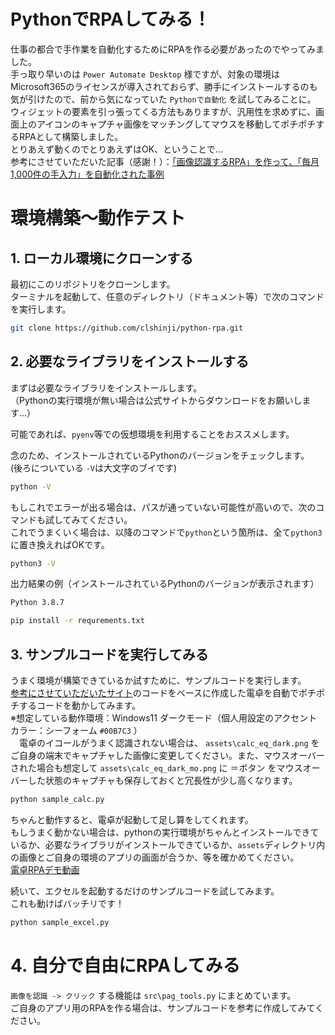 # PythonでRPAしてみる！
仕事の都合で手作業を自動化するためにRPAを作る必要があったのでやってみました。<br />手っ取り早いのは `Power Automate Desktop` 様ですが、対象の環境はMicrosoft365のライセンスが導入されておらず、勝手にインストールするのも気が引けたので、前から気になっていた `Pythonで自動化` を試してみることに。<br />ウィジェットの要素を引っ張ってくる方法もありますが、汎用性を求めずに、画面上のアイコンのキャプチャ画像をマッチングしてマウスを移動してポチポチするRPAとして構築しました。<br />とりあえず動くのでとりあえずはOK、ということで…<br />参考にさせていただいた記事（感謝！）：[「画像認識するRPA」を作って、「毎月1,000件の手入力」を自動化された事例](https://forum.pc5bai.com/article/rpa-by-python/)

# 環境構築～動作テスト
## 1. ローカル環境にクローンする
最初にこのリポジトリをクローンします。<br />ターミナルを起動して、任意のディレクトリ（ドキュメント等）で次のコマンドを実行します。
``` bash
git clone https://github.com/clshinji/python-rpa.git
```

## 2. 必要なライブラリをインストールする
まずは必要なライブラリをインストールします。<br />（Pythonの実行環境が無い場合は公式サイトからダウンロードをお願いします…）

可能であれば、`pyenv`等での仮想環境を利用することをおススメします。

念のため、インストールされているPythonのバージョンをチェックします。<br />(後ろについている `-V`は大文字のブイです)
``` bash
python -V
```

もしこれでエラーが出る場合は、パスが通っていない可能性が高いので、次のコマンドも試してみてください。<br />これでうまくいく場合は、以降のコマンドで`python`という箇所は、全て`python3`に置き換えればOKです。
``` bash
python3 -V
```
出力結果の例（インストールされているPythonのバージョンが表示されます）
``` bash
Python 3.8.7
```

``` bash
pip install -r requrements.txt
```

## 3. サンプルコードを実行してみる
うまく環境が構築できているか試すために、サンプルコードを実行します。<br />[参考にさせていただいたサイト](https://forum.pc5bai.com/article/rpa-by-python/)のコードをベースに作成した電卓を自動でポチポチするコードを動かしてみます。<br />※想定している動作環境：Windows11 ダークモード（個人用設定のアクセントカラー：シーフォーム `#00B7C3` ）<br />　電卓のイコールがうまく認識されない場合は、 `assets\calc_eq_dark.png` をご自身の端末でキャプチャした画像に変更してください。また、マウスオーバーされた場合も想定して `assets\calc_eq_dark_mo.png` に ＝ボタン をマウスオーバーした状態のキャプチャも保存しておくと冗長性が少し高くなります。

``` bash
python sample_calc.py
```

ちゃんと動作すると、電卓が起動して足し算をしてくれます。<br />もしうまく動かない場合は、pythonの実行環境がちゃんとインストールできているか、必要なライブラリがインストールできているか、`assets`ディレクトリ内の画像とご自身の環境のアプリの画面が合うか、等を確かめてください。<br />[電卓RPAデモ動画](https://github.com/clshinji/python-rpa/blob/d9a89800858db2495be0b07835715ff7d3af0442/demo/demo_calc.mp4)

続いて、エクセルを起動するだけのサンプルコードを試してみます。<br />これも動けばバッチリです！

``` bash
python sample_excel.py
```

# 4. 自分で自由にRPAしてみる
`画像を認識 -> クリック` する機能は `src\pag_tools.py` にまとめています。<br />ご自身のアプリ用のRPAを作る場合は、サンプルコードを参考に作成してみてください。

